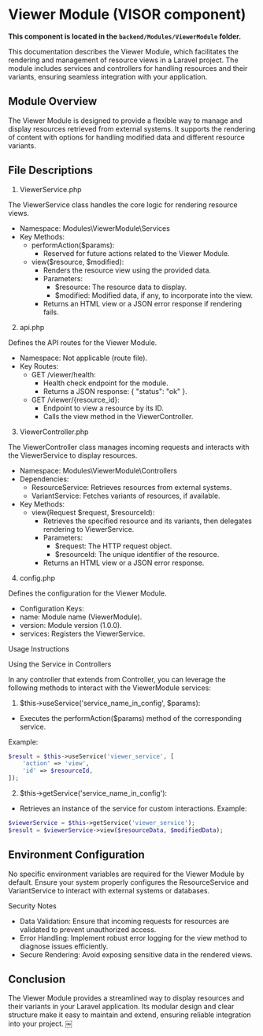 # Viewer Module (VISOR component)

**This component is located in the `backend/Modules/ViewerModule` folder.**

This documentation describes the Viewer Module, which facilitates the rendering and management of resource views in a Laravel project. The module includes services and controllers for handling resources and their variants, ensuring seamless integration with your application.

## Module Overview

The Viewer Module is designed to provide a flexible way to manage and display resources retrieved from external systems. It supports the rendering of content with options for handling modified data and different resource variants.

## File Descriptions

1. ViewerService.php

The ViewerService class handles the core logic for rendering resource views.
* Namespace: Modules\ViewerModule\Services
* Key Methods:
    * performAction($params):
        * Reserved for future actions related to the Viewer Module.
    * view($resource, $modified):
        * Renders the resource view using the provided data.
        * Parameters:
            * $resource: The resource data to display.
            * $modified: Modified data, if any, to incorporate into the view.
        * Returns an HTML view or a JSON error response if rendering fails.

2. api.php

Defines the API routes for the Viewer Module.
* Namespace: Not applicable (route file).
* Key Routes:
    * GET /viewer/health:
        * Health check endpoint for the module.
        * Returns a JSON response: { "status": "ok" }.
    * GET /viewer/{resource_id}:
        * Endpoint to view a resource by its ID.
        * Calls the view method in the ViewerController.

3. ViewerController.php

The ViewerController class manages incoming requests and interacts with the ViewerService to display resources.
* Namespace: Modules\ViewerModule\Controllers
* Dependencies:
    * ResourceService: Retrieves resources from external systems.
    * VariantService: Fetches variants of resources, if available.
* Key Methods:
    * view(Request $request, $resourceId):
        * Retrieves the specified resource and its variants, then delegates rendering to ViewerService.
        * Parameters:
            * $request: The HTTP request object.
            * $resourceId: The unique identifier of the resource.
        * Returns an HTML view or a JSON error response.

4. config.php

Defines the configuration for the Viewer Module.
* Configuration Keys:
* name: Module name (ViewerModule).
* version: Module version (1.0.0).
* services: Registers the ViewerService.

Usage Instructions

Using the Service in Controllers

In any controller that extends from Controller, you can leverage the following methods to interact with the ViewerModule services:

1.	$this->useService('service_name_in_config', $params):
* Executes the performAction($params) method of the corresponding service.

Example:

```PHP
$result = $this->useService('viewer_service', [
    'action' => 'view',
    'id' => $resourceId,
]);
```

2.	$this->getService('service_name_in_config'):
* Retrieves an instance of the service for custom interactions.
Example:

```PHP
$viewerService = $this->getService('viewer_service');
$result = $viewerService->view($resourceData, $modifiedData);
```

## Environment Configuration

No specific environment variables are required for the Viewer Module by default. Ensure your system properly configures the ResourceService and VariantService to interact with external systems or databases.

Security Notes
* Data Validation: Ensure that incoming requests for resources are validated to prevent unauthorized access.
* Error Handling: Implement robust error logging for the view method to diagnose issues efficiently.
* Secure Rendering: Avoid exposing sensitive data in the rendered views.

## Conclusion

The Viewer Module provides a streamlined way to display resources and their variants in your Laravel application. Its modular design and clear structure make it easy to maintain and extend, ensuring reliable integration into your project. ￼
